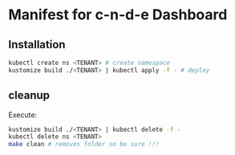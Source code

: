 # Manifest for c-n-d-e Dashboard

## Installation

```bash
kubectl create ns <TENANT> # create namespace
kustomize build ./<TENANT> | kubectl apply -f - # deploy
```

## cleanup

Execute:

```bash
kustomize build ./<TENANT> | kubectl delete -f -
kubectl delete ns <TENANT>
make clean # removes folder so be sure !!!
```
